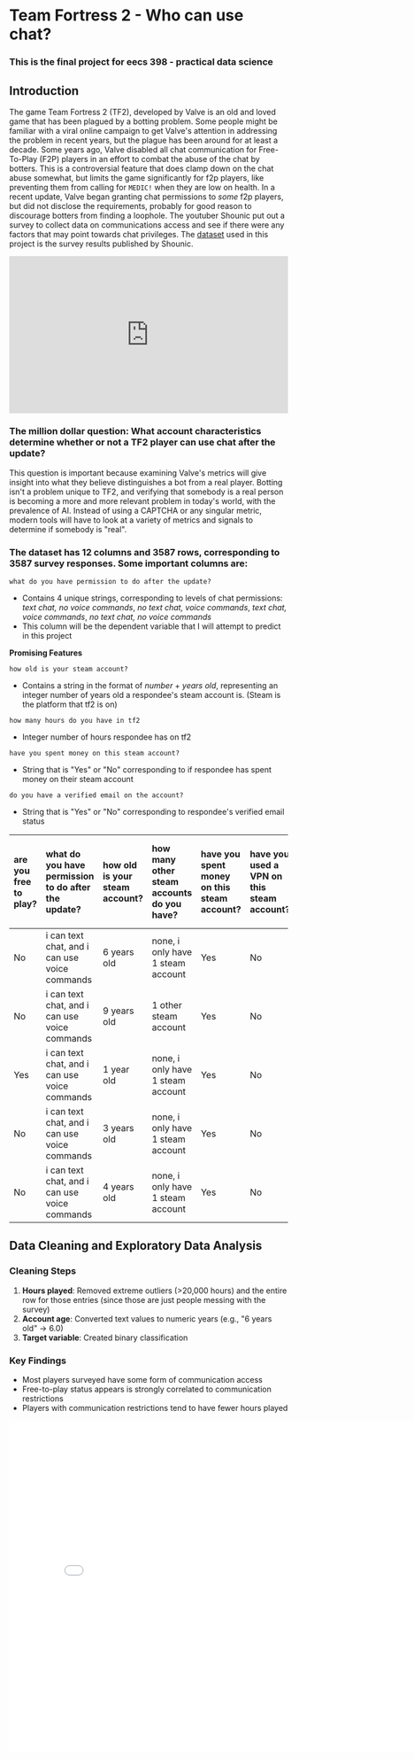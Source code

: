 # Team Fortress 2 - Who can use chat?
### This is the final project for eecs 398 - practical data science

## Introduction
The game Team Fortress 2 (TF2), developed by Valve is an old and loved game that has been plagued by a botting problem. Some people might be familiar
with a viral online campaign to get Valve's attention in addressing the problem in recent years, but the plague has been around for at least a
decade. Some years ago, Valve disabled all chat communication for Free-To-Play (F2P) players in an effort to combat the abuse of the chat by botters.
This is a controversial feature that does clamp down on the chat abuse somewhat, but limits the game significantly for f2p players, like preventing
them from calling for `MEDIC!` when they are low on health. In a recent update, Valve began granting chat permissions to *some* f2p players, but
did not disclose the requirements, probably for good reason to discourage botters from finding a loophole. The youtuber Shounic put out a survey
to collect data on communications access and see if there were any factors that may point towards chat privileges. The [dataset](https://www.youtube.com/watch?v=ATzcWmuPfsA&t=1s) used in this project is the survey results published by Shounic.

<div style="position: relative; width: 100%; height: 0; padding-bottom: 56.25%;">
    <iframe src="https://www.youtube.com/embed/hYZHd7h1cLI" 
            style="position: absolute; top: 0; left: 0; width: 100%; height: 100%;" 
            frameborder="0" allowfullscreen>
    </iframe>
</div>

### The million dollar question: What account characteristics determine whether or not a TF2 player can use chat after the update?

This question is important because examining Valve's metrics will give insight into what they believe distinguishes a bot from a real player. Botting isn't a problem unique to TF2, and verifying that somebody is a real person is becoming a more and more relevant problem in today's world, with the prevalence of AI.
Instead of using a CAPTCHA or any singular metric, modern tools will have to look at a variety of metrics and signals to determine if somebody is "real".


### The dataset has **12** columns and **3587** rows, corresponding to 3587 survey responses. Some important columns are:

`what do you have permission to do after the update?`
- Contains 4 unique strings, corresponding to levels of chat permissions: *text chat, no voice commands*, *no text chat, voice commands*, *text chat, voice commands*, *no text chat, no voice commands*
- This column will be the dependent variable that I will attempt to predict in this project

**Promising Features**

`how old is your steam account?`
- Contains a string in the format of *number* + *years old*, representing an integer number of years old a respondee's steam account is. (Steam is the platform that tf2 is on)

`how many hours do you have in tf2`
- Integer number of hours respondee has on tf2

`have you spent money on this steam account?`
- String that is "Yes" or "No" corresponding to if respondee has spent money on their steam account

`do you have a verified email on the account?`
- String that is "Yes" or "No" corresponding to respondee's verified email status

| are you free to play?   | what do you have permission to do after the update?   | how old is your steam account?   | how many other steam accounts do you have?   | have you spent money on this steam account?   | have you used a VPN on this steam account?   | do you have steam guard/2FA enabled?   | do you have a phone number attached to the account?   | do you have a verified email on the account?   |   what is your TF2 casual rank level? |   what is your TF2 casual rank tier? |   how many hours do you have in tf2? |
|:------------------------|:------------------------------------------------------|:---------------------------------|:---------------------------------------------|:----------------------------------------------|:---------------------------------------------|:---------------------------------------|:------------------------------------------------------|:-----------------------------------------------|--------------------------------------:|-------------------------------------:|-------------------------------------:|
| No                      | i can text chat, and i can use voice commands         | 6 years old                      | none, i only have 1 steam account            | Yes                                           | No                                           | Yes                                    | Yes                                                   | Yes                                            |                                    70 |                                    2 |                                 3300 |
| No                      | i can text chat, and i can use voice commands         | 9 years old                      | 1 other steam account                        | Yes                                           | No                                           | Yes                                    | Yes                                                   | Yes                                            |                                   143 |                                    1 |                                 4025 |
| Yes                     | i can text chat, and i can use voice commands         | 1 year old                       | none, i only have 1 steam account            | Yes                                           | No                                           | Yes                                    | Yes                                                   | Yes                                            |                                   108 |                                    1 |                                  330 |
| No                      | i can text chat, and i can use voice commands         | 3 years old                      | none, i only have 1 steam account            | Yes                                           | No                                           | Yes                                    | Yes                                                   | Yes                                            |                                    90 |                                    1 |                                 1000 |
| No                      | i can text chat, and i can use voice commands         | 4 years old                      | none, i only have 1 steam account            | Yes                                           | No                                           | Yes                                    | No                                                    | Yes                                            |                                    64 |                                    4 |                                  351 |



## Data Cleaning and Exploratory Data Analysis

### Cleaning Steps
1. **Hours played**: Removed extreme outliers (>20,000 hours) and the entire row for those entries (since those are just people messing with the survey)
2. **Account age**: Converted text values to numeric years (e.g., "6 years old" → 6.0)
3. **Target variable**: Created binary classification

### Key Findings
- Most players surveyed have some form of communication access
- Free-to-play status appears is strongly correlated to communication restrictions
- Players with communication restrictions tend to have fewer hours played


<iframe
    src="assets/univariate.html"
    width="800"
    height="600"
    frameborder="0">
</iframe>
